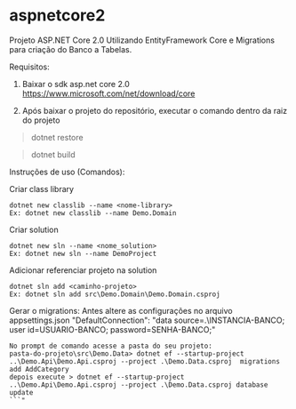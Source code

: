 # aspnetcore2
Projeto ASP.NET Core 2.0 Utilizando EntityFramework Core e Migrations para criação do Banco a Tabelas.

Requisitos:
1. Baixar o sdk asp.net core 2.0
https://www.microsoft.com/net/download/core

2. Após baixar o projeto do repositório, executar o comando dentro da raiz do projeto
> dotnet restore

> dotnet build



Instruções de uso (Comandos): 

Criar class library
```
dotnet new classlib --name <nome-library> 
Ex: dotnet new classlib --name Demo.Domain
```

Criar solution
```
dotnet new sln --name <nome_solution>
Ex: dotnet new sln --name DemoProject
```

Adicionar referenciar projeto na solution
```
dotnet sln add <caminho-projeto>
Ex: dotnet sln add src\Demo.Domain\Demo.Domain.csproj
```

Gerar o migrations: Antes  altere as configurações no arquivo appsettings.json
"DefaultConnection": "data source=.\\INSTANCIA-BANCO; user id=USUARIO-BANCO; password=SENHA-BANCO;"
```
No prompt de comando acesse a pasta do seu projeto:
pasta-do-projeto\src\Demo.Data> dotnet ef --startup-project ..\Demo.Api\Demo.Api.csproj --project .\Demo.Data.csproj  migrations add AddCategory
depois execute > dotnet ef --startup-project ..\Demo.Api\Demo.Api.csproj --project .\Demo.Data.csproj database update
```"
